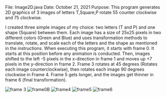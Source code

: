 File: Image2D.java
Date: October 21, 2021
Purpose: This program generates 2D graphics 
of 3 images of letters T,Square,P
rotate 55 counter clockwise and 75 clockwise. 

I created three simple images of my choice: two letters (T and P) and one shape (Square) between them. Each image has a size of 25x25 pixels in two 
different colors (Green and Blue) and uses transformation methods to translate, rotate, and scale each of the letters and the shape as mentioned in the 
instructions. When executing this program, it starts with frame 0.
It starts at this position before any animation is conducted. 
Then, images shifted to the left -5 pixels in the x-direction in frame 1 and moves up +7 pixels in the y-direction in frame 2. 
Frame 3 rotates at 45 degrees (Rotates each image counterclockwise), then rotates each image 90 degrees clockwise in Frame 4. Frame 5 gets longer, and the 
images get thinner in frame 6 (final transformation).


![frame 3](https://user-images.githubusercontent.com/79439802/177657014-289cdc34-2f71-4110-acd4-dbd77cc59a70.gif)
![frame0B](https://user-images.githubusercontent.com/79439802/177657021-453a58b1-dae4-494e-b104-536280cfc08a.jpg)
![frame4](https://user-images.githubusercontent.com/79439802/177657025-c223a9e3-31b1-4759-aea3-a4f0c6359812.gif)
![frame5](https://user-images.githubusercontent.com/79439802/177657032-61253970-e31e-44da-a22f-b065dbe9e40d.gif)
![frame6](https://user-images.githubusercontent.com/79439802/177657037-68f97eaa-c6f0-4b5f-9c81-30a290197c9a.gif)
